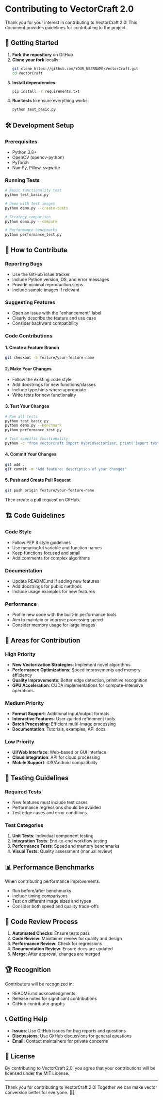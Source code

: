 # Contributing to VectorCraft 2.0

Thank you for your interest in contributing to VectorCraft 2.0! This document provides guidelines for contributing to the project.

## 🚀 Getting Started

1. **Fork the repository** on GitHub
2. **Clone your fork** locally:
   ```bash
   git clone https://github.com/YOUR_USERNAME/VectorCraft.git
   cd VectorCraft
   ```
3. **Install dependencies**:
   ```bash
   pip install -r requirements.txt
   ```
4. **Run tests** to ensure everything works:
   ```bash
   python test_basic.py
   ```

## 🛠 Development Setup

### Prerequisites
- Python 3.8+
- OpenCV (opencv-python)
- PyTorch
- NumPy, Pillow, svgwrite

### Running Tests
```bash
# Basic functionality test
python test_basic.py

# Demo with test images
python demo.py --create-tests

# Strategy comparison
python demo.py --compare

# Performance benchmarks
python performance_test.py
```

## 📝 How to Contribute

### Reporting Bugs
- Use the GitHub issue tracker
- Include Python version, OS, and error messages
- Provide minimal reproduction steps
- Include sample images if relevant

### Suggesting Features
- Open an issue with the "enhancement" label
- Clearly describe the feature and use case
- Consider backward compatibility

### Code Contributions

#### 1. Create a Feature Branch
```bash
git checkout -b feature/your-feature-name
```

#### 2. Make Your Changes
- Follow the existing code style
- Add docstrings for new functions/classes
- Include type hints where appropriate
- Write tests for new functionality

#### 3. Test Your Changes
```bash
# Run all tests
python test_basic.py
python demo.py --benchmark
python performance_test.py

# Test specific functionality
python -c "from vectorcraft import HybridVectorizer; print('Import test passed')"
```

#### 4. Commit Your Changes
```bash
git add .
git commit -m "Add feature: description of your changes"
```

#### 5. Push and Create Pull Request
```bash
git push origin feature/your-feature-name
```

Then create a pull request on GitHub.

## 🏗 Code Guidelines

### Code Style
- Follow PEP 8 style guidelines
- Use meaningful variable and function names
- Keep functions focused and small
- Add comments for complex algorithms

### Documentation
- Update README.md if adding new features
- Add docstrings for public methods
- Include usage examples for new features

### Performance
- Profile new code with the built-in performance tools
- Aim to maintain or improve processing speed
- Consider memory usage for large images

## 🎯 Areas for Contribution

### High Priority
- **New Vectorization Strategies**: Implement novel algorithms
- **Performance Optimizations**: Speed improvements and memory efficiency
- **Quality Improvements**: Better edge detection, primitive recognition
- **GPU Acceleration**: CUDA implementations for compute-intensive operations

### Medium Priority
- **Format Support**: Additional input/output formats
- **Interactive Features**: User-guided refinement tools
- **Batch Processing**: Efficient multi-image processing
- **Documentation**: Tutorials, examples, API docs

### Low Priority
- **UI/Web Interface**: Web-based or GUI interface
- **Cloud Integration**: API for cloud processing
- **Mobile Support**: iOS/Android compatibility

## 🧪 Testing Guidelines

### Required Tests
- New features must include test cases
- Performance regressions should be avoided
- Test edge cases and error conditions

### Test Categories
1. **Unit Tests**: Individual component testing
2. **Integration Tests**: End-to-end workflow testing
3. **Performance Tests**: Speed and memory benchmarks
4. **Visual Tests**: Quality assessment (manual review)

## 📊 Performance Benchmarks

When contributing performance improvements:
- Run before/after benchmarks
- Include timing comparisons
- Test on different image sizes and types
- Consider both speed and quality trade-offs

## 🤝 Code Review Process

1. **Automated Checks**: Ensure tests pass
2. **Code Review**: Maintainer review for quality and design
3. **Performance Review**: Check for regressions
4. **Documentation Review**: Ensure docs are updated
5. **Merge**: After approval, changes are merged

## 🏆 Recognition

Contributors will be recognized in:
- README.md acknowledgments
- Release notes for significant contributions
- GitHub contributor graphs

## 📞 Getting Help

- **Issues**: Use GitHub issues for bug reports and questions
- **Discussions**: Use GitHub discussions for general questions
- **Email**: Contact maintainers for private concerns

## 📄 License

By contributing to VectorCraft 2.0, you agree that your contributions will be licensed under the MIT License.

---

Thank you for contributing to VectorCraft 2.0! Together we can make vector conversion better for everyone. 🎨✨